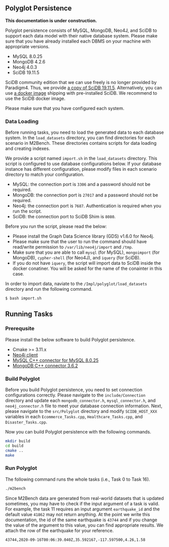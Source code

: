 ## Polyglot Persistence

**This documentation is under construction.**

Polyglot persistence consists of MySQL, MongoDB, Neo4J, and SciDB to support each data model with their native database system.
Please make sure that you have already installed each DBMS on your machine with appropriate versions.
- MySQL 8.0.25
- MongoDB 4.2.6
- Neo4j 4.0.3
- SciDB 19.11.5

SciDB community edition that we can use freely is no longer provided by Paradigm4.
Thus, we provide [a copy of SciDB 19.11.5](#).
Alternatively, you can use [a docker image](https://hub.docker.com/layers/rvernica/scidb/19.11-xenial/images/sha256-1e2cedc9bd6a4df47de03aa10fe2eae1b94b88fe2a5767d94aa286572f3cebdf?context=explore) shipping with pre-installed SciDB.
We recommend to use the SciDB docker image.

Please make sure that you have configured each system.

### Data Loading

Before running tasks, you need to load the generated data to each database system. 
In the `load_datasets` directory, you can find directories for each scenario in M2Bench.
These directories contains scripts for data loading and creating indexes.

We provide a script named `import.sh` in the `load_datasets` directory.
This script is configured to use database configurations below. If your database instance has different configuration, please modify files in each scenario directory to match your configuration.
- MySQL: the connection port is `3306` and a password should not be required.
- MongoDB: the connection port is `27017` and a password should not be required.
- Neo4j: the connection port is `7687`. Authentication is required when you run the script.
- SciDB: the connection port to SciDB Shim is `8080`.

Before you run the script, please read the below:
- Please install the Graph Data Science library (GDS) v1.6.0 for Neo4j.
- Please make sure that the user to run the command should have read/write permission to `/var/lib/neo4j/import` and `/tmp`.
- Make sure that you are able to call `mysql` (for MySQL), `mongoimport` (for MongoDB), `cypher-shell` (for Neo4J), and `iquery` (for SciDB).
- If you do not have `iquery`, the script will import data to SciDB inside the docker conatiner. You will be asked for the name of the conainter in this case.

In order to import data, naviate to the `/Impl/polyglot/load_datasets` directory and run the following command. 
```bash
$ bash import.sh
```

## Running Tasks

### Prerequsite

Please install the below software to build Polyglot persistence.

- Cmake >= 3.11.x 
- [Neo4j client](https://neo4j-client.net/)
- [MySQL C++ connector for MySQL 8.0.25](https://dev.mysql.com/downloads/)
- [MongoDB C++ connector 3.6.2](http://mongocxx.org/mongocxx-v3/installation/)

### Build Polyglot

Before you build Polyglot persistence, you need to set connection configurations correctly.
Please navigate to the `include/Connection` directory and update each `mongodb_connector.h`, `mysql_connector.h`, and `neo4j_connector.h` file to meet your database connection information.
Next, please navigate to the `src/Polyglot` directory and modify `SCIDB_HOST_XXX` variables in each `Ecommerce_Tasks.cpp`, `Healthcare_Tasks.cpp`, and `Disaster_Tasks.cpp`.

Now you can build Polyglot persistence with the following commands.

```bash
mkdir build
cd build
cmake ..
make
```

### Run Polyglot

The following command runs the whole tasks (i.e., Task 0 to Task 16).

```bash
./m2bench
```

Since M2Bench data are generated from real-world datasets that is updated sometimes, you may have to check if the input argument of a task is valid.
For example, the task 11 requires an input argument `earthquake_id` and the default value `41862` may not return anything.
At the point we write this documentation, the id of the same earthquake is `43744` and if you change the value of the argument to this value, you can find appropriate results.
We attach the row of the earthquake for your reference.
```csv
43744,2020-09-16T00:06:39.040Z,35.592167,-117.597500,4.26,1.58
```

